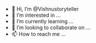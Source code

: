 - 👋 Hi, I’m @Vishnustoryteller
- 👀 I’m interested in ...
- 🌱 I’m currently learning ...
- 💞️ I’m looking to collaborate on ...
- 📫 How to reach me ...

<!---
Vishnustoryteller/Vishnustoryteller is a ✨ special ✨ repository because its `README.md` (this file) appears on your GitHub profile.
You can click the Preview link to take a look at your changes.
--->
